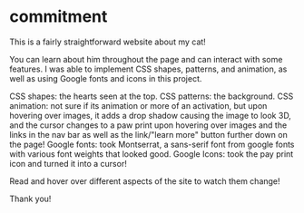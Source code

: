 # commitment
This is a fairly straightforward website about my cat!

You can learn about him throughout the page and can interact with some features.
I was able to implement CSS shapes, patterns, and animation, as well as using Google fonts and icons in this project.

CSS shapes: the hearts seen at the top.
CSS patterns: the background.
CSS animation: not sure if its animation or more of an activation, but upon hovering over images, it adds a drop shadow causing
the image to look 3D, and the cursor changes to a paw print upon hovering over images and the links in the nav bar as well as the link/"learn more" button further down on the page!
Google fonts: took Montserrat, a sans-serif font from google fonts with various font weights that looked good.
Google Icons: took the pay print icon and turned it into a cursor!

Read and hover over different aspects of the site to watch them change!

Thank you!
